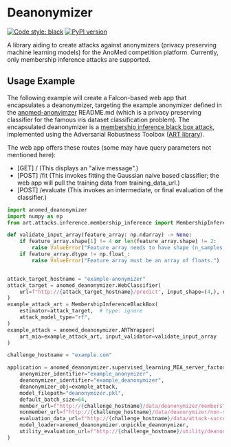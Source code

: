 # Deanonymizer

[![Code style: black](https://img.shields.io/badge/code%20style-black-000000.svg)](https://github.com/psf/black)
[![PyPI version](https://badge.fury.io/py/anomed-deanonymizer.svg)](https://badge.fury.io/py/anomed-deanonymizer)

A library aiding to create attacks against anonymizers (privacy preserving
machine learning models) for the AnoMed competition platform. Currently, only
membership inference attacks are supported.

## Usage Example

The following example will create a Falcon-based web app that encapsulates a
deanonymizer, targeting the example anonymizer defined in the [anomed-anonyimzer](https://pypi.org/project/anomed-anonymizer/)
README.md (which is a privacy preserving classifier for the famous iris dataset
classification problem). The encapsulated deanonymizer is a [membership inference
black box attack](https://adversarial-robustness-toolbox.readthedocs.io/en/latest/modules/attacks/inference/membership_inference.html#membership-inference-black-box),
implemented using the Adversarial Robustness Toolbox ([ART library](https://github.com/Trusted-AI/adversarial-robustness-toolbox)).

The web app offers these routes (some may have query parameters not mentioned here):

- [GET] / (This displays an "alive message".)
- [POST] /fit (This invokes fitting the Gaussian naive based classifier; the web app will pull the training data from training_data_url.)
- [POST] /evaluate (This invokes an intermediate, or final evaluation of the classifier.)

```python
import anomed_deanonymizer
import numpy as np
from art.attacks.inference.membership_inference import MembershipInferenceBlackBox

def validate_input_array(feature_array: np.ndarray) -> None:
    if feature_array.shape[1] != 4 or len(feature_array.shape) != 2:
        raise ValueError("Feature array needs to have shape (n_samples, 4).")
    if feature_array.dtype != np.float_:
        raise ValueError("Feature array must be an array of floats.")


attack_target_hostname = "example-anonymizer"
attack_target = anomed_deanonymizer.WebClassifier(
    url=f"http://{attack_target_hostname}/predict", input_shape=(4,), nb_classes=3
)
example_attack_art = MembershipInferenceBlackBox(
    estimator=attack_target,  # type: ignore
    attack_model_type="rf",
)
example_attack = anomed_deanonymizer.ARTWrapper(
    art_mia=example_attack_art, input_validator=validate_input_array
)

challenge_hostname = "example.com"

application = anomed_deanonymizer.supervised_learning_MIA_server_factory(
    anonymizer_identifier="example_anonymizer",
    deanonymizer_identifier="example_deanonymizer",
    deanonymizer_obj=example_attack,
    model_filepath="deanonymizer.pkl",
    default_batch_size=64,
    member_url=f"http://{challenge_hostname}/data/deanonymizer/members",
    nonmember_url=f"http://{challenge_hostname}/data/deanonymizer/non-members",
    evaluation_data_url=f"http://{challenge_hostname}/data/attack-success-evaluation",
    model_loader=anomed_deanonymizer.unpickle_deanonymizer,
    utility_evaluation_url=f"http://{challenge_hostname}/utility/deanonymizer",
)
```
